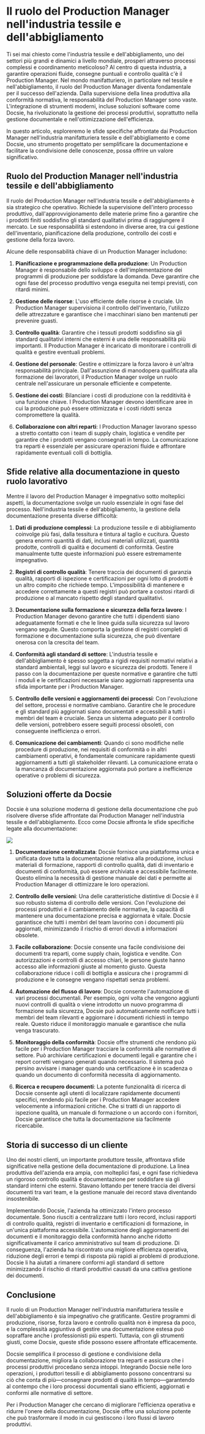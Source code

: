 # Il ruolo del Production Manager nell'industria tessile e dell'abbigliamento

Ti sei mai chiesto come l'industria tessile e dell'abbigliamento, uno dei settori più grandi e dinamici a livello mondiale, prosperi attraverso processi complessi e coordinamento meticoloso? Al centro di questa industria, a garantire operazioni fluide, consegne puntuali e controllo qualità c'è il Production Manager. Nel mondo manifatturiero, in particolare nel tessile e nell'abbigliamento, il ruolo del Production Manager diventa fondamentale per il successo dell'azienda. Dalla supervisione della linea produttiva alla conformità normativa, le responsabilità del Production Manager sono vaste. L'integrazione di strumenti moderni, incluse soluzioni software come Docsie, ha rivoluzionato la gestione dei processi produttivi, soprattutto nella gestione documentale e nell'ottimizzazione dell'efficienza.

In questo articolo, esploreremo le sfide specifiche affrontate dai Production Manager nell'industria manifatturiera tessile e dell'abbigliamento e come Docsie, uno strumento progettato per semplificare la documentazione e facilitare la condivisione delle conoscenze, possa offrire un valore significativo.

## Ruolo del Production Manager nell'industria tessile e dell'abbigliamento

Il ruolo del Production Manager nell'industria tessile e dell'abbigliamento è sia strategico che operativo. Richiede la supervisione dell'intero processo produttivo, dall'approvvigionamento delle materie prime fino a garantire che i prodotti finiti soddisfino gli standard qualitativi prima di raggiungere il mercato. Le sue responsabilità si estendono in diverse aree, tra cui gestione dell'inventario, pianificazione della produzione, controllo dei costi e gestione della forza lavoro.

Alcune delle responsabilità chiave di un Production Manager includono:

1. **Pianificazione e programmazione della produzione**: Un Production Manager è responsabile dello sviluppo e dell'implementazione dei programmi di produzione per soddisfare la domanda. Deve garantire che ogni fase del processo produttivo venga eseguita nei tempi previsti, con ritardi minimi.

2. **Gestione delle risorse**: L'uso efficiente delle risorse è cruciale. Un Production Manager supervisiona il controllo dell'inventario, l'utilizzo delle attrezzature e garantisce che i macchinari siano ben mantenuti per prevenire guasti.

3. **Controllo qualità**: Garantire che i tessuti prodotti soddisfino sia gli standard qualitativi interni che esterni è una delle responsabilità più importanti. Il Production Manager è incaricato di monitorare i controlli di qualità e gestire eventuali problemi.

4. **Gestione del personale**: Gestire e ottimizzare la forza lavoro è un'altra responsabilità principale. Dall'assunzione di manodopera qualificata alla formazione dei lavoratori, il Production Manager svolge un ruolo centrale nell'assicurare un personale efficiente e competente.

5. **Gestione dei costi**: Bilanciare i costi di produzione con la redditività è una funzione chiave. I Production Manager devono identificare aree in cui la produzione può essere ottimizzata e i costi ridotti senza compromettere la qualità.

6. **Collaborazione con altri reparti**: I Production Manager lavorano spesso a stretto contatto con i team di supply chain, logistica e vendite per garantire che i prodotti vengano consegnati in tempo. La comunicazione tra reparti è essenziale per assicurare operazioni fluide e affrontare rapidamente eventuali colli di bottiglia.

## Sfide relative alla documentazione in questo ruolo lavorativo

Mentre il lavoro del Production Manager è impegnativo sotto molteplici aspetti, la documentazione svolge un ruolo essenziale in ogni fase del processo. Nell'industria tessile e dell'abbigliamento, la gestione della documentazione presenta diverse difficoltà:

1. **Dati di produzione complessi**: La produzione tessile e di abbigliamento coinvolge più fasi, dalla tessitura e tintura al taglio e cucitura. Questo genera enormi quantità di dati, inclusi materiali utilizzati, quantità prodotte, controlli di qualità e documenti di conformità. Gestire manualmente tutte queste informazioni può essere estremamente impegnativo.

2. **Registri di controllo qualità**: Tenere traccia dei documenti di garanzia qualità, rapporti di ispezione e certificazioni per ogni lotto di prodotti è un altro compito che richiede tempo. L'impossibilità di mantenere e accedere correttamente a questi registri può portare a costosi ritardi di produzione o al mancato rispetto degli standard qualitativi.

3. **Documentazione sulla formazione e sicurezza della forza lavoro**: I Production Manager devono garantire che tutti i dipendenti siano adeguatamente formati e che le linee guida sulla sicurezza sul lavoro vengano seguite. Questo comporta la gestione di registri completi di formazione e documentazione sulla sicurezza, che può diventare onerosa con la crescita del team.

4. **Conformità agli standard di settore**: L'industria tessile e dell'abbigliamento è spesso soggetta a rigidi requisiti normativi relativi a standard ambientali, leggi sul lavoro e sicurezza dei prodotti. Tenere il passo con la documentazione per queste normative e garantire che tutti i moduli e le certificazioni necessarie siano aggiornati rappresenta una sfida importante per i Production Manager.

5. **Controllo delle versioni e aggiornamenti dei processi**: Con l'evoluzione del settore, processi e normative cambiano. Garantire che le procedure e gli standard più aggiornati siano documentati e accessibili a tutti i membri del team è cruciale. Senza un sistema adeguato per il controllo delle versioni, potrebbero essere seguiti processi obsoleti, con conseguente inefficienza o errori.

6. **Comunicazione dei cambiamenti**: Quando ci sono modifiche nelle procedure di produzione, nei requisiti di conformità o in altri cambiamenti operativi, è fondamentale comunicare rapidamente questi aggiornamenti a tutti gli stakeholder rilevanti. La comunicazione errata o la mancanza di documentazione aggiornata può portare a inefficienze operative o problemi di sicurezza.

## Soluzioni offerte da Docsie

Docsie è una soluzione moderna di gestione della documentazione che può risolvere diverse sfide affrontate dai Production Manager nell'industria tessile e dell'abbigliamento. Ecco come Docsie affronta le sfide specifiche legate alla documentazione:

![](https://cdn.docsie.io/workspace_PxAvC1Uenuc7ad6H3/doc_wn84Jkoc6hIMTO2eE/file_wp2LyIfmJRkuzzqoi/image_3ff6fd5f-23df-1310-a91d-4b68f7347d05.jpg)

1. **Documentazione centralizzata**: Docsie fornisce una piattaforma unica e unificata dove tutta la documentazione relativa alla produzione, inclusi materiali di formazione, rapporti di controllo qualità, dati di inventario e documenti di conformità, può essere archiviata e accessibile facilmente. Questo elimina la necessità di gestione manuale dei dati e permette ai Production Manager di ottimizzare le loro operazioni.

2. **Controllo delle versioni**: Una delle caratteristiche distintive di Docsie è il suo robusto sistema di controllo delle versioni. Con l'evoluzione dei processi produttivi e il cambiamento delle normative, la capacità di mantenere una documentazione precisa e aggiornata è vitale. Docsie garantisce che tutti i membri del team lavorino con i documenti più aggiornati, minimizzando il rischio di errori dovuti a informazioni obsolete.

3. **Facile collaborazione**: Docsie consente una facile condivisione dei documenti tra reparti, come supply chain, logistica e vendite. Con autorizzazioni e controlli di accesso chiari, le persone giuste hanno accesso alle informazioni giuste al momento giusto. Questa collaborazione riduce i colli di bottiglia e assicura che i programmi di produzione e le consegne vengano rispettati senza problemi.

4. **Automazione del flusso di lavoro**: Docsie consente l'automazione di vari processi documentali. Per esempio, ogni volta che vengono aggiunti nuovi controlli di qualità o viene introdotto un nuovo programma di formazione sulla sicurezza, Docsie può automaticamente notificare tutti i membri del team rilevanti e aggiornare i documenti richiesti in tempo reale. Questo riduce il monitoraggio manuale e garantisce che nulla venga trascurato.

5. **Monitoraggio della conformità**: Docsie offre strumenti che rendono più facile per i Production Manager tracciare la conformità alle normative di settore. Può archiviare certificazioni e documenti legali e garantire che i report corretti vengano generati quando necessario. Il sistema può persino avvisare i manager quando una certificazione è in scadenza o quando un documento di conformità necessita di aggiornamento.

6. **Ricerca e recupero documenti**: La potente funzionalità di ricerca di Docsie consente agli utenti di localizzare rapidamente documenti specifici, rendendo più facile per i Production Manager accedere velocemente a informazioni critiche. Che si tratti di un rapporto di ispezione qualità, un manuale di formazione o un accordo con i fornitori, Docsie garantisce che tutta la documentazione sia facilmente ricercabile.

## Storia di successo di un cliente

Uno dei nostri clienti, un importante produttore tessile, affrontava sfide significative nella gestione della documentazione di produzione. La linea produttiva dell'azienda era ampia, con molteplici fasi, e ogni fase richiedeva un rigoroso controllo qualità e documentazione per soddisfare sia gli standard interni che esterni. Stavano lottando per tenere traccia dei diversi documenti tra vari team, e la gestione manuale dei record stava diventando insostenibile.

Implementando Docsie, l'azienda ha ottimizzato l'intero processo documentale. Sono riusciti a centralizzare tutti i loro record, inclusi rapporti di controllo qualità, registri di inventario e certificazioni di formazione, in un'unica piattaforma accessibile. L'automazione degli aggiornamenti dei documenti e il monitoraggio della conformità hanno anche ridotto significativamente il carico amministrativo sul team di produzione. Di conseguenza, l'azienda ha riscontrato una migliore efficienza operativa, riduzione degli errori e tempi di risposta più rapidi ai problemi di produzione. Docsie li ha aiutati a rimanere conformi agli standard di settore minimizzando il rischio di ritardi produttivi causati da una cattiva gestione dei documenti.

## Conclusione

Il ruolo di un Production Manager nell'industria manifatturiera tessile e dell'abbigliamento è sia impegnativo che gratificante. Gestire programmi di produzione, risorse, forza lavoro e controllo qualità non è impresa da poco, e la complessità aggiuntiva di gestire una documentazione estesa può sopraffare anche i professionisti più esperti. Tuttavia, con gli strumenti giusti, come Docsie, queste sfide possono essere affrontate efficacemente.

Docsie semplifica il processo di gestione e condivisione della documentazione, migliora la collaborazione tra reparti e assicura che i processi produttivi procedano senza intoppi. Integrando Docsie nelle loro operazioni, i produttori tessili e di abbigliamento possono concentrarsi su ciò che conta di più—consegnare prodotti di qualità in tempo—garantendo al contempo che i loro processi documentali siano efficienti, aggiornati e conformi alle normative di settore.

Per i Production Manager che cercano di migliorare l'efficienza operativa e ridurre l'onere della documentazione, Docsie offre una soluzione potente che può trasformare il modo in cui gestiscono i loro flussi di lavoro produttivi.